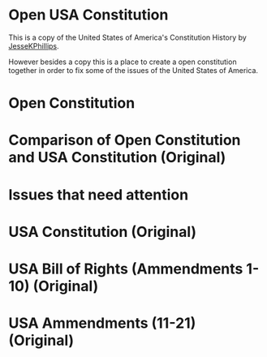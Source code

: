 # Open USA Constitution 

This is a copy of the United States of America's Constitution History by [JesseKPhillips](https://github.com/JesseKPhillips/USA-Constitution).  

However besides a copy this is a place to create a open constitution together in order to fix some of the issues of the United States of America. 

# Open Constitution

# Comparison of Open Constitution and USA Constitution (Original)

# Issues that need attention

# USA Constitution (Original)

# USA Bill of Rights (Ammendments 1-10) (Original)

# USA Ammendments (11-21) (Original)

